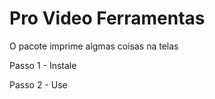 # Pro Video Ferramentas

O pacote imprime algmas coisas na telas


Passo 1 - Instale 

Passo 2 - Use